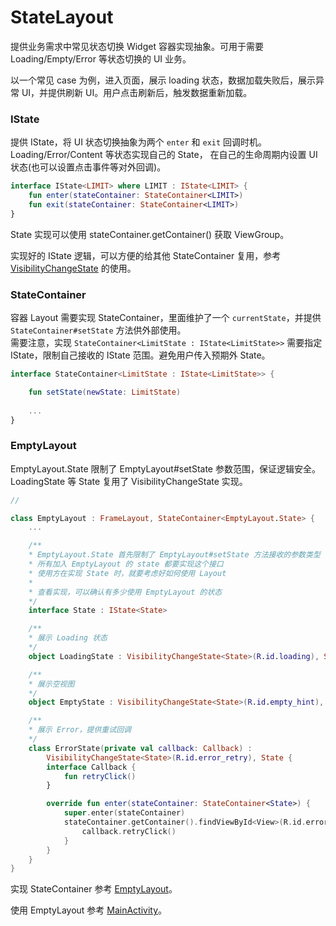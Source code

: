 # StateLayout

提供业务需求中常见状态切换 Widget 容器实现抽象。可用于需要 Loading/Empty/Error 等状态切换的 UI 业务。

以一个常见 case 为例，进入页面，展示 loading 状态，数据加载失败后，展示异常 UI，并提供刷新 UI。用户点击刷新后，触发数据重新加载。

### IState
提供 IState，将 UI 状态切换抽象为两个 `enter` 和 `exit` 回调时机。  
Loading/Error/Content 等状态实现自己的 State，
在自己的生命周期内设置 UI 状态(也可以设置点击事件等对外回调)。

```kotlin
interface IState<LIMIT> where LIMIT : IState<LIMIT> {
    fun enter(stateContainer: StateContainer<LIMIT>)
    fun exit(stateContainer: StateContainer<LIMIT>)
}
```

State 实现可以使用 stateContainer.getContainer() 获取 ViewGroup。  

实现好的 IState 逻辑，可以方便的给其他 StateContainer 复用，参考 [VisibilityChangeState](./app/src/main/java/io/github/tiiime/demo/state/IState.kt) 的使用。


### StateContainer
容器 Layout 需要实现 StateContainer，里面维护了一个 `currentState`，并提供 `StateContainer#setState` 方法供外部使用。  
需要注意，实现 `StateContainer<LimitState : IState<LimitState>>` 需要指定 IState，限制自己接收的 IState 范围。避免用户传入预期外 State。

```kotlin   
interface StateContainer<LimitState : IState<LimitState>> {

    fun setState(newState: LimitState) 
    
    ...
}
```

### EmptyLayout
EmptyLayout.State 限制了 EmptyLayout#setState 参数范围，保证逻辑安全。  
LoadingState 等 State 复用了 VisibilityChangeState 实现。

```kotlin
// 

class EmptyLayout : FrameLayout, StateContainer<EmptyLayout.State> {
    ...

    /**
    * EmptyLayout.State 首先限制了 EmptyLayout#setState 方法接收的参数类型
    * 所有加入 EmptyLayout 的 state 都要实现这个接口
    * 使用方在实现 State 时，就要考虑好如何使用 Layout 
    *
    * 查看实现，可以确认有多少使用 EmptyLayout 的状态
    */
    interface State : IState<State>

    /**
    * 展示 Loading 状态
    */
    object LoadingState : VisibilityChangeState<State>(R.id.loading), State

    /**
    * 展示空视图
    */
    object EmptyState : VisibilityChangeState<State>(R.id.empty_hint), State

    /**
    * 展示 Error，提供重试回调
    */
    class ErrorState(private val callback: Callback) :
        VisibilityChangeState<State>(R.id.error_retry), State {
        interface Callback {
            fun retryClick()
        }

        override fun enter(stateContainer: StateContainer<State>) {
            super.enter(stateContainer)
            stateContainer.getContainer().findViewById<View>(R.id.error_retry).setOnClickListener {
                callback.retryClick()
            }
        }
    }
}
```

实现 StateContainer 参考 [EmptyLayout](./app/src/main/java/io/github/tiiime/demo/state/widget/EmptyLayout.kt)。  

使用 EmptyLayout 参考 [MainActivity](./app/src/main/java/io/github/tiiime/demo/MainActivity.kt)。